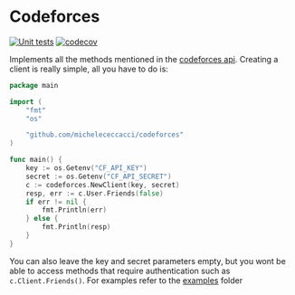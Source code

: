 # Codeforces 

[![Unit tests](https://github.com/michelececcacci/codeforces/actions/workflows/test.yml/badge.svg)](https://github.com/michelececcacci/codeforces/actions/workflows/test.yml) [![codecov](https://codecov.io/github/michelececcacci/codeforces/branch/main/graph/badge.svg?token=E6JT1TXE9D)](https://codecov.io/github/michelececcacci/codeforces)

Implements all the methods mentioned in the [codeforces api](https://codeforces.com/apiHelp).
Creating a client is really simple, all you have to do is:
```go
package main

import (
	"fmt"
	"os"

	"github.com/michelececcacci/codeforces"
)

func main() {
	key := os.Getenv("CF_API_KEY")
	secret := os.Getenv("CF_API_SECRET")
	c := codeforces.NewClient(key, secret)
	resp, err := c.User.Friends(false)
	if err != nil {
		fmt.Println(err)
	} else {
		fmt.Println(resp)
	}
}
```
You can also leave the key and secret parameters empty, but you  wont be able to access
methods that require authentication such as ` c.Client.Friends() `. 
For examples refer to the [examples] folder

[examples]: /examples
